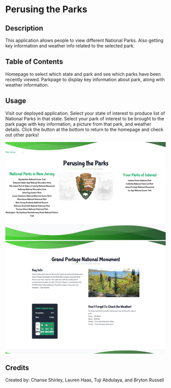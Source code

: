 # Perusing the Parks

## Description

This application allows people to view different National Parks. 
Also getting key information and weather info related to the selected park.


## Table of Contents 

Homepage to select which state and park and see which parks have been recently viewed.
Parkpage to display key information about park, along with weather information.


## Usage

Visit our deployed application.
Select your state of interest to produce list of National Parks in that state.
Select your park of interest to be brought to the park page with key information, a picture from that park, and weather details.
Click the button at the bottom to return to the homepage and check out other parks!

![homepage](assets/images/screenshot1.png)
![parkpage](assets/images/screenshot2.png)


## Credits

Created by:
Chanse Shirley, Lauren Haas, Tuji Abdulaya, and Bryton Russell

